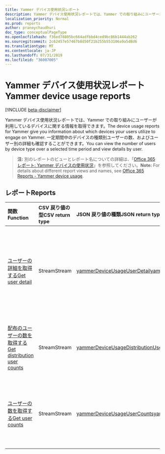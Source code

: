 ```yaml
---
title: Yammer デバイス使用状況レポート
description: Yammer デバイス使用状況レポートでは、Yammer での取り組みにユーザーが利用しているデバイスに関する情報を取得できます。 一定期間中のデバイスの種類別ユーザーの数、およびユーザー別の詳細も確認することができます。
localization_priority: Normal
ms.prod: reports
author: pranoychaudhuri
doc_type: conceptualPageType
ms.openlocfilehash: f36ed78805bc664adfbbd4ced9bc86b1444ab262
ms.sourcegitcommit: 2c62457e57467b8d50f21b255b553106a9a5d8d6
ms.translationtype: MT
ms.contentlocale: ja-JP
ms.lasthandoff: 07/31/2019
ms.locfileid: "36007005"
---
```

# <a name="yammer-device-usage-reports"></a><span data-ttu-id="eb13a-104">Yammer デバイス使用状況レポート</span><span class="sxs-lookup"><span data-stu-id="eb13a-104">Yammer device usage reports</span></span>

[!INCLUDE [beta-disclaimer](../../includes/beta-disclaimer.md)]

<span data-ttu-id="eb13a-105">Yammer デバイス使用状況レポートでは、Yammer での取り組みにユーザーが利用しているデバイスに関する情報を取得できます。</span><span class="sxs-lookup"><span data-stu-id="eb13a-105">The device usage reports for Yammer give you information about which devices your users utilize to engage on Yammer.</span></span> <span data-ttu-id="eb13a-106">一定期間中のデバイスの種類別ユーザーの数、およびユーザー別の詳細も確認することができます。</span><span class="sxs-lookup"><span data-stu-id="eb13a-106">You can view the number of users by device type over a selected time period and view details by user.</span></span>

> <span data-ttu-id="eb13a-107">**注:** 別のレポートのビューとレポート名についての詳細は、「[Office 365 レポート: Yammer デバイスの使用状況](https://support.office.com/client/Yammer-device-usage-b793ffdd-effa-43d0-849a-b1ca2e899f38)」を参照してください。</span><span class="sxs-lookup"><span data-stu-id="eb13a-107">**Note:** For details about different report views and names, see [Office 365 Reports - Yammer device usage](https://support.office.com/client/Yammer-device-usage-b793ffdd-effa-43d0-849a-b1ca2e899f38).</span></span>

## <a name="reports"></a><span data-ttu-id="eb13a-108">レポート</span><span class="sxs-lookup"><span data-stu-id="eb13a-108">Reports</span></span>

| <span data-ttu-id="eb13a-109">関数</span><span class="sxs-lookup"><span data-stu-id="eb13a-109">Function</span></span>                                 | <span data-ttu-id="eb13a-110">CSV 戻り値の型</span><span class="sxs-lookup"><span data-stu-id="eb13a-110">CSV return type</span></span> | <span data-ttu-id="eb13a-111">JSON 戻り値の種類</span><span class="sxs-lookup"><span data-stu-id="eb13a-111">JSON return type</span></span>                         | <span data-ttu-id="eb13a-112">説明</span><span class="sxs-lookup"><span data-stu-id="eb13a-112">Description</span></span>                              |
| :--------------------------------------- | :-------------- | :--------------------------------------- | ---------------------------------------- |
| [<span data-ttu-id="eb13a-113">ユーザーの詳細を取得する</span><span class="sxs-lookup"><span data-stu-id="eb13a-113">Get user detail</span></span>](../api/reportroot-getyammerdeviceusageuserdetail.md) | <span data-ttu-id="eb13a-114">Stream</span><span class="sxs-lookup"><span data-stu-id="eb13a-114">Stream</span></span>          | [<span data-ttu-id="eb13a-115">yammerDeviceUsageUserDetail</span><span class="sxs-lookup"><span data-stu-id="eb13a-115">yammerDeviceUsageUserDetail</span></span>](../resources/yammerdeviceusageuserdetail.md) | <span data-ttu-id="eb13a-116">ユーザー別の Yammer デバイス使用状況に関する詳細を取得します。</span><span class="sxs-lookup"><span data-stu-id="eb13a-116">Get details about Yammer device usage by user.</span></span> |
| [<span data-ttu-id="eb13a-117">配布のユーザーの数を取得する</span><span class="sxs-lookup"><span data-stu-id="eb13a-117">Get distribution user counts</span></span>](../api/reportroot-getyammerdeviceusagedistributionusercounts.md) | <span data-ttu-id="eb13a-118">Stream</span><span class="sxs-lookup"><span data-stu-id="eb13a-118">Stream</span></span>          | [<span data-ttu-id="eb13a-119">yammerDeviceUsageDistributionUserCounts</span><span class="sxs-lookup"><span data-stu-id="eb13a-119">yammerDeviceUsageDistributionUserCounts</span></span>](../resources/yammerdeviceusagedistributionusercounts.md) | <span data-ttu-id="eb13a-120">デバイスの種類別にユーザーの数を取得します。</span><span class="sxs-lookup"><span data-stu-id="eb13a-120">Get the number of users by device type.</span></span>  |
| [<span data-ttu-id="eb13a-121">ユーザーの数を取得する</span><span class="sxs-lookup"><span data-stu-id="eb13a-121">Get user counts</span></span>](../api/reportroot-getyammerdeviceusageusercounts.md) | <span data-ttu-id="eb13a-122">Stream</span><span class="sxs-lookup"><span data-stu-id="eb13a-122">Stream</span></span>          | [<span data-ttu-id="eb13a-123">yammerDeviceUsageUserCounts</span><span class="sxs-lookup"><span data-stu-id="eb13a-123">yammerDeviceUsageUserCounts</span></span>](../resources/yammerdeviceusageusercounts.md) | <span data-ttu-id="eb13a-124">デバイスの種類別に日次ユーザーの数を取得します。</span><span class="sxs-lookup"><span data-stu-id="eb13a-124">Get the number of daily users by device type.</span></span> |
